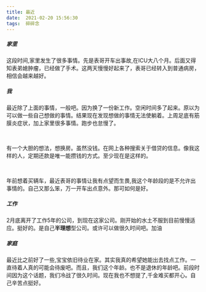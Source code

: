 ```yaml
---
title: 最近
date:  2021-02-20 15:56:30
tags:  碎碎念
---
```

##### 家里

这段时间,家里发生了很多事情。先是表哥开车出事故,在ICU大八个月。后面又得知表弟媳肿瘤，已经做了手术。这两天慢慢好起来了，表哥已经转入到普通病房，相信会越来越好。

##### 我

最近除了上面的事情，一般吧。因为换了一份新工作。空闲时间多了起来。原以为可以做一些自己想做的事情。结果现在发现想做的事情无法使躺着。上周足底有筋膜炎症状，加上家里很多事情。跑步也怠慢了。

<br/>

有一个大胆的想法，想换房。虽然没钱。在网上各种搜索关于借贷的信息。像我这样的人，定期还款是唯一能攒钱的方式。至少现在是这样的。

<br/>

年前想着买辆车，最近表哥的事情让我有点望而生畏,我这个年龄段的是不允许出事情的。自己又那么笨，万一开车出点意外。那可如何是好。

##### 工作

2月底离开了工作5年的公司，到现在这家公司。刚开始的水土不服到目前慢慢适应。挺好的。是自己**半理想**型公司。或许可以做很久时间吧。加油

##### 家庭

最近比之前好了一些,宝宝依旧待业在家。其实我真的希望她能出去找点工作。一直待着人真的可能会待废吧。而且，我们这个年龄。也不是退休的年龄吧。前段时间因为这个话题，我们冷战了很久时间。现在我也不想提了,千金难买都开心。自己辛苦点挺好。





